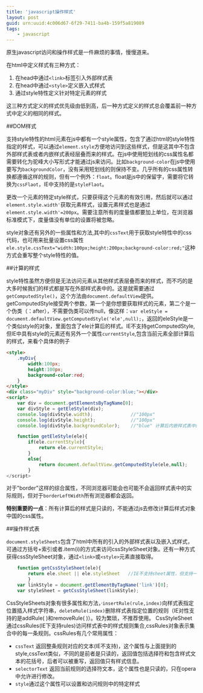 ```yaml
---
title: 'javascript操作样式'
layout: post
guid: urn:uuid:4c006d67-6f29-7411-ba4b-159f5a819089
tags:
    - javascript
---
```

原生javascript访问和操作样式是一件麻烦的事情，慢慢道来。

在html中定义样式有三种方式：

 1. 在head中通过`<link>`标签引入外部样式表
 2. 在head中通过`<style>`定义嵌入式样式
 3. 通过style特性定义针对特定元素的样式

这三种方式定义的样式优先级由低到高，后一种方式定义的样式总会覆盖前一种方式中定义的相同的样式。

##DOM样式

支持style特性的html元素在js中都有一个style属性，包含了通过html的style特性指定的样式，可以通过`element.style`方便地访问到这些样式，但是这其中不包含外部样式表或者内嵌样式表经层叠而来的样式。在js中使用短划线的css属性名都需要转化为驼峰大小写形式才能通过js来访问。比如`background-color`在js中使用要写为`backgroundColor`，没有采用短划线的则保持不变。几乎所有的css属性转换都遵循这样的规则，但有一个例外：`float`。float是js中的保留字，需要将它转换为`cssFlaot`，IE中支持的是`styleFlaot`。

更改一个元素的特定style样式，只要获得这个元素的有效引用，然后就可以通过`element.style.width'`获取元素样式，设置元素样式也是通过`element.style.width'=200px`。需要注意所有的度量值都要加上单位，在浏览器标准模式下，度量值没有单位的设置将被忽略。

style对象还有另外的一些属性和方法,其中的`cssText`用于获取style特性中的css代码，也可用来批量设置css属性 `ele.style.cssText="width:100px;height:200px;background-color:red;"`这种方式会重写整个style特性的值。

##计算的样式

style特性虽然方便但是无法访问元素从其他样式表层叠而来的样式，而不巧的是大多时候我们的样式都是写在外部样式表中的。这是就需要通过`getComputedStyle()`，这个方法由`document.defaultView`提供。getComputedStyle接受两个参数，第一个是你想要获取样式的元素，第二个是一个伪类（：after），不需要伪类可以传null，像这样：`var eleStyle = document.defaultView.getComputedStyle('ele',null);`，返回的eleStyle是一个类似style的对象，里面包含了ele计算后的样式。IE不支持getComputedStyle,但IE中具有style的元素还有另外一个属性`currentStyle`,包含当前元素全部计算后的样式，来看个具体的例子

``` html
<style>
    .myDiv{
        width:100px;
        height:100px;
        background-color:red;
    }
</style>
<div class="myDiv" style="background-color:blue;"></div>
<script>
    var div = document.getElementsByTagName[0];
    var divStyle = getEleStyle(div);
    console.log(divStyle.width);              //"100px"
    console.log(divStyle.height);             //"100px"
    console.log(divStyle.backgroundColor);    //"blue" 计算后内嵌样式表中的red被style特性中的blue覆盖

    function getEleStyle(ele){
        if(ele.currentStyle){
            return ele.currentStyle;
        }
        else{
            return document.defaultView.getComputedStyle(ele,null);
        }
</script>
```
对于"border"这样的综合属性，不同浏览器可能会也可能不会返回样式表中的实际规则，但对于`borderLeftWidth`所有浏览器都会返回。

**特别重要的一点**：所有计算后的样式是只读的，不能通过js去修改计算后样式对象中国的css属性。

##操作样式表

`document.styleSheets`包含了html中所有的引入的外部样式表以及嵌入式样式，可通过方括号+索引或者.item(i)的方式来访问cssStyleSheet对象。还有一种方式获得cssStyleSheet对象，通过`<link>`或`<style>`元素直接取得。
```javascript
    function getCssStyleSheet(ele){
        return ele.sheet || ele.styleSheet   //IE不支持sheet属性，但支持一个类似的styleSheet属性
        }
    var linkStyle = document.getElementByTagName('link')[0];
    var styleSheet = getCssStyleSheet(linkStyle);  
```
CssStyleSheets对象有很多属性和方法，·`insertRule(rule,index)`向样式表指定位置插入样式字符串，`deleteRule(index)`删除样式表指定位置的规则（IE对性支持的是addRule( )和removeRule( )）。较为繁琐，不推荐使用。
CssStyleSheet通过cssRules(IE下支持rules)访问样式表中的样式规则集合,cssRules对象表示集合中的每一条规则。cssRules有几个常用属性：

 - `cssText` 返回整条规则对应的文本(IE不支持)，这个属性与上面提到的style,cssText类似，不同的是前者是只读的，返回值包括选择符和包含样式文本的花括号，后者可以被重写，返回值只有样式信息。
 - `selectorText` 返回当前规则的选择符文本，这个属性也是只读的，只在opera中允许进行修改。
 - `style`通过这个属性可以设置和访问规则中的特定样式

          
